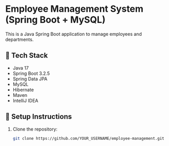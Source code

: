 # Employee Management System (Spring Boot + MySQL)

This is a Java Spring Boot application to manage employees and departments.

## 🔧 Tech Stack
- Java 17
- Spring Boot 3.2.5
- Spring Data JPA
- MySQL
- Hibernate
- Maven
- IntelliJ IDEA

## 🚀 Setup Instructions
1. Clone the repository:
   ```bash
   git clone https://github.com/YOUR_USERNAME/employee-management.git
